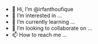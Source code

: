 - 👋 Hi, I’m @irfanthoufique
- 👀 I’m interested in ...
- 🌱 I’m currently learning ...
- 💞️ I’m looking to collaborate on ...
- 📫 How to reach me ...

<!---
irfanthoufique/irfanthoufique is a ✨ special ✨ repository because its `README.md` (this file) appears on your GitHub profile.
You can click the Preview link to take a look at your changes.
--->
